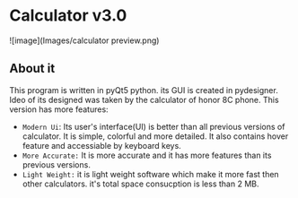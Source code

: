 # Calculator v3.0
![image](Images/calculator preview.png)
## About it
This program is written in pyQt5 python. its GUI is created in pydesigner. Ideo of its designed was taken by the calculator of honor 8C phone. This version has more features:

- `Modern Ui`: Its user's interface(UI) is better than all previous versions of calculator. It is simple, colorful and more detailed. It also contains hover feature and accessiable by keyboard keys. 
- `More Accurate:` It is more accurate and it has more features than its previous versions.
- `Light Weight:` it is light weight software which make it more fast then other calculators. it's total space consucption is less than 2 MB.